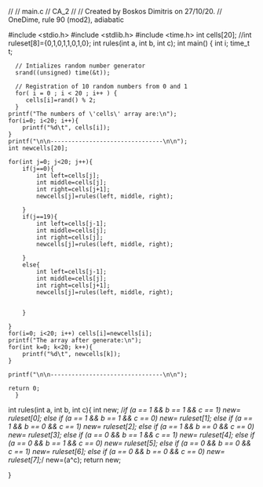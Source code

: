 //
//  main.c
//  CA_2
//
//  Created by Boskos Dimitris on 27/10/20.
// OneDime, rule 90 (mod2), adiabatic

#include <stdio.h>
#include <stdlib.h>
#include <time.h>
int cells[20];
//int ruleset[8]={0,1,0,1,1,0,1,0};
int rules(int a, int b, int c);
int main() {
   int i;
      time_t t;
      
      // Intializes random number generator
      srand((unsigned) time(&t));

      // Registration of 10 random numbers from 0 and 1
      for( i = 0 ; i < 20 ; i++ ) {
         cells[i]=rand() % 2;
      }
    printf("The numbers of \'cells\' array are:\n");
    for(i=0; i<20; i++){
        printf("%d\t", cells[i]);
    }
    printf("\n\n--------------------------------\n\n");
    int newcells[20];
    
    for(int j=0; j<20; j++){
        if(j==0){
            int left=cells[j];
            int middle=cells[j];
            int right=cells[j+1];
            newcells[j]=rules(left, middle, right);
            
        }
        if(j==19){
            int left=cells[j-1];
            int middle=cells[j];
            int right=cells[j];
            newcells[j]=rules(left, middle, right);
            
        }
        else{
            int left=cells[j-1];
            int middle=cells[j];
            int right=cells[j+1];
            newcells[j]=rules(left, middle, right);
            
            
        }
        
    }
    for(i=0; i<20; i++) cells[i]=newcells[i];
    printf("The array after generate:\n");
    for(int k=0; k<20; k++){
        printf("%d\t", newcells[k]);
    }
    
    printf("\n\n--------------------------------\n\n");
    
    return 0;
      }


int rules(int a, int b, int c){
    int new;
    /*if      (a == 1 && b == 1 && c == 1) new= ruleset[0];
    else if (a == 1 && b == 1 && c == 0) new= ruleset[1];
    else if (a == 1 && b == 0 && c == 1) new= ruleset[2];
    else if (a == 1 && b == 0 && c == 0) new= ruleset[3];
    else if (a == 0 && b == 1 && c == 1) new= ruleset[4];
    else if (a == 0 && b == 1 && c == 0) new= ruleset[5];
    else if (a == 0 && b == 0 && c == 1) new= ruleset[6];
    else if (a == 0 && b == 0 && c == 0) new= ruleset[7];*/
    new=(a^c);
    return new;
    
}
